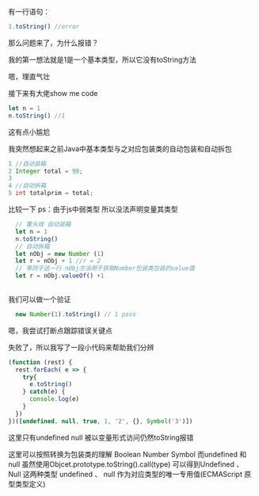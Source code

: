 有一行语句：
```js
1.toString() //error
```
那么问题来了，为什么报错？

我的第一想法就是1是一个基本类型，所以它没有toString方法

嗯，理直气壮

接下来有大佬show me code
```js
let n = 1 
n.toString() //1
```
这有点小尴尬

我突然想起来之前Java中基本类型与之对应包装类的自动包装和自动拆包
```java
1 //自动装箱
2 Integer total = 99;
3 
4 //自动拆箱
5 int totalprim = total;
```
比较一下
ps：由于js中弱类型 所以没法声明变量其类型
```js
  // 重头戏 自动装箱
  let n = 1
  n.toString()
  // 自动拆箱
  let nObj = new Number (1)
  let r = nObj + 1 //r = 2 
  // 等同于这一行 nObj方法用于获取Number包装类包装的value值
  let r = nObj.valueOf() +1
  
```
我们可以做一个验证
```js
  new Number(1).toString() // 1 pass 
```

嗯，我尝试打断点跟踪错误关键点

失败了，所以我写了一段小代码来帮助我们分辨
```js
(function (rest) {
  rest.forEach( e => {
    try{
      e.toString()
    } catch(e) {
      console.log(e)
    }
  })
})([undefined, null, true, 1, '2', {}, Symbol('3')])
```
这里只有undefined null 被以变量形式访问仍然toString报错

这里可以按照转换为包装类的理解 Boolean Number Symbol
而undefined 和 null 虽然使用Objcet.prototype.toString().call(type) 可以得到Undefined 、 Null 这两种类型 undefined 、 null 作为对应类型的唯一专用值(ECMAScript 原型类型定义)

